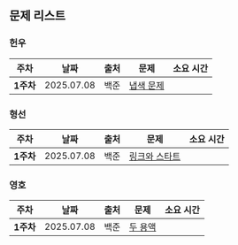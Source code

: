 ## 문제 리스트

<h3>헌우</h3>

|주차|날짜|출처|문제|소요 시간|
|--|--|--|--|--|
|**1주차** |2025.07.08|백준|[냅색 문제](https://www.acmicpc.net/problem/1450)|

<h3>형선</h3>

|주차|날짜|출처|문제|소요 시간|
|--|--|--|--|--|
|**1주차** |2025.07.08|백준|[링크와 스타트](https://www.acmicpc.net/problem/15661)|

<h3>영호</h3>

|주차|날짜|출처|문제|소요 시간|
|--|--|--|--|--|
|**1주차** |2025.07.08|백준|[두 용액](https://www.acmicpc.net/problem/2470)|
